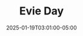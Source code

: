 ---
title: Evie Day
date: 2025-01-19T03:01:00-05:00
featured_image: Evie-Day.webp
featured_image_attr: 
featured_image_attr_link: 
featured_image_alt: 
featured_image_caption: 
Socials:
  Facebook: 
  Twitter: 
  Instagram: 
  LinkedIn: eviedayvo
  IBDB: 
  IMDb:
  Website: 
  Backstage: evie-day-04
---